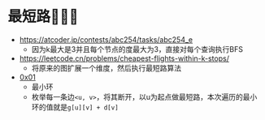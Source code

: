 # 最短路💭💡🎈
- https://atcoder.jp/contests/abc254/tasks/abc254_e
    - 因为k最大是3并且每个节点的度最大为3，直接对每个查询执行BFS
- https://leetcode.cn/problems/cheapest-flights-within-k-stops/
    - 将原来的图扩展一个维度，然后执行最短路算法
- [0x01](https://www.luogu.com.cn/problem/P6175)
    - 最小环
    - 枚举每一条边`<u, v>`，将其断开，以u为起点做最短路，本次遍历的最小环的值就是`g[u][v] + d[v]`